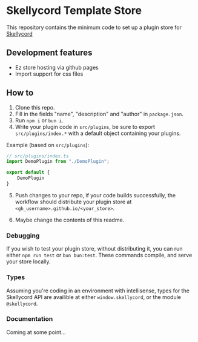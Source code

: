 # Skellycord Template Store
This repository contains the minimum code to set up a plugin store for [Skellycord](https://github.com/skullbite/skellycord)


## Development features
- Ez store hosting via github pages
- Import support for css files

## How to
1. Clone this repo.
2. Fill in the fields "name", "description" and "author" in `package.json`.
3. Run `npm i` or `bun i`.
4. Write your plugin code in `src/plugins`, be sure to export `src/plugins/index.*` with a default object containing your plugins.

Example (based on `src/plugins`):
```ts
// src/plugins/index.ts
import DemoPlugin from "./DemoPlugin";

export default {
    DemoPlugin
}
```

5. Push changes to your repo, if your code builds successfully, the workflow should distribute your plugin store at `<gh_username>.github.io/<your_store>`.

6. Maybe change the contents of this readme.

### Debugging 
If you wish to test your plugin store, without distributing it, you can run either `npm run test` or `bun bun:test`. These commands compile, and serve your store locally.

### Types
Assuming you're coding in an environment with intellisense, types for the Skellycord API are availible at either `window.skellycord`, or the module `@skellycord`.

### Documentation
Coming at some point...
